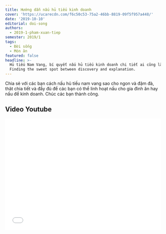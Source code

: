 ```yaml
---
title: Hướng dẫn nấu hủ tiếu kinh doanh
cover: 'https://ucarecdn.com/f6c50c53-75a2-46bb-8819-09f5f957a448/'
date: '2019-10-10'
editorial: doi-song
authors:
  - 2019-1-pham-xuan-tiep
semester: 2019/1
tags:
  - Đời sống
  - Món ăn
featured: false
headline: >-
  Hủ tiếu Nam Vang, bí quyết nấu hủ tiếu kinh doanh chi tiết ai cũng làm được.
  Finding the sweet spot between discovery and explanation.
---
```

Chia sẻ với các bạn cách nấu hủ tiếu nam vang sao cho ngon và đậm đà, thât chia tiết và đầy đủ để các bạn có thể linh hoạt nấu cho gia đình ăn hay nấu để kinh doanh. Chúc các bạn thành công.


## Video Youtube

<iframe style="border: 0; width: 100%; height: 360px;" wmode="transparent" src="//www.youtube.com/embed/14K6t64hlBo?autoplay=1&cc_load_policy=1" frameborder="0" allow="autoplay; encrypted-media" allowfullscreen>
</iframe>
